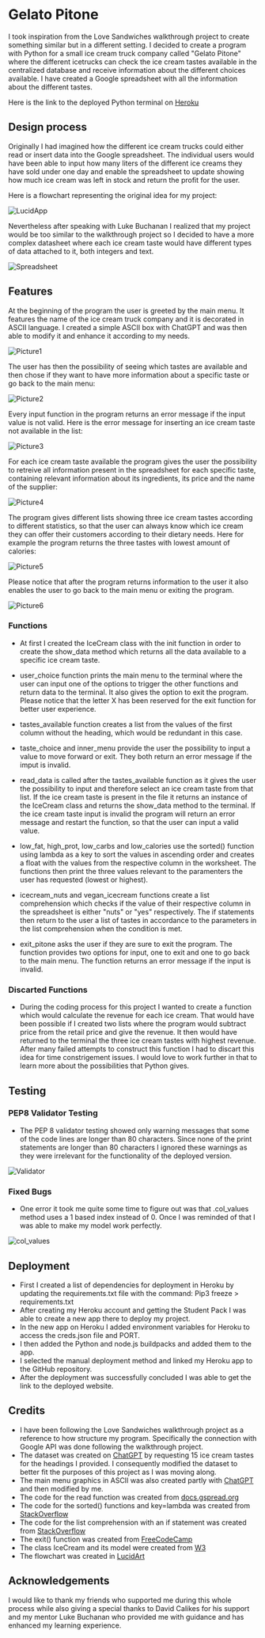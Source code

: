 # Gelato Pitone

I took inspiration from the Love Sandwiches walkthrough project to create something similar but in a different setting. I decided to create a program with Python for a small ice cream truck company called "Gelato Pitone" where the different icetrucks can check the ice cream tastes available in the centralized database and receive information about the different choices available. I have created a Google spreadsheet with all the information about the different tastes.

Here is the link to the deployed Python terminal on [Heroku](https://gelato-pitone-8a25ccdd7e11.herokuapp.com/) 

## Design process

Originally I had imagined how the different ice cream trucks could either read or insert data into the Google spreadsheet. The individual users would have been able to input how many liters of the different ice creams they have sold under one day and enable the spreadsheet to update showing how much ice cream was left in stock and return the profit for the user.

Here is a flowchart representing the original idea for my project:

![LucidApp](https://github.com/AlessandroRossi87/GelatoPitone/blob/main/assets/flowchart.png)

Nevertheless after speaking with Luke Buchanan I realized that my project would be too similar to the walkthrough project so I decided to have a more complex datasheet where each ice cream taste would have different types of data attached to it, both integers and text.

![Spreadsheet](https://github.com/AlessandroRossi87/GelatoPitone/blob/main/assets/spreadsheet.png)

## Features

At the beginning of the program the user is greeted by the main menu. It features the name of the ice cream truck company and it is decorated in ASCII language. I created a simple ASCII box with ChatGPT and was then able to modify it and enhance it according to my needs.

![Picture1](https://github.com/AlessandroRossi87/GelatoPitone/blob/main/assets/1mainmenu.png)

The user has then the possibility of seeing which tastes are available and then chose if they want to have more information about a specific taste or go back to the main menu:

![Picture2](https://github.com/AlessandroRossi87/GelatoPitone/blob/main/assets/2tastes.png)

Every input function in the program returns an error message if the input value is not valid. Here is the error message for inserting an ice cream taste not available in the list:

![Picture3](https://github.com/AlessandroRossi87/GelatoPitone/blob/main/assets/3error.png)

For each ice cream taste available the program gives the user the possibility to retreive all information present in the spreadsheet for each specific taste, containing relevant information about its ingredients, its price and the name of the supplier:

![Picture4](https://github.com/AlessandroRossi87/GelatoPitone/blob/main/assets/4tasteinfo.png)

The program gives different lists showing three ice cream tastes according to different statistics, so that the user can always know which ice cream they can offer their customers according to their dietary needs. Here for example the program returns the three tastes with lowest amount of calories:

![Picture5](https://github.com/AlessandroRossi87/GelatoPitone/blob/main/assets/5selection.png)

Please notice that after the program returns information to the user it also enables the user to go back to the main menu or exiting the program.

![Picture6](https://github.com/AlessandroRossi87/GelatoPitone/blob/main/assets/6exit.png)

### Functions

- At first I created the IceCream class with the init function in order to create the show_data method which returns all the data available to a specific ice cream taste.

- user_choice function prints the main menu to the terminal where the user can input one of the options to trigger the other functions and return data to the terminal. It also gives the option to exit the program. Please notice that the letter X has been reserved for the exit function for better user experience.

- tastes_available function creates a list from the values of the first column without the heading, which would be redundant in this case.

- taste_choice and inner_menu provide the user the possibility to input a value to move forward or exit. They both return an error message if the imput is invalid.

- read_data is called after the tastes_available function as it gives the user the possibility to input and therefore select an ice cream taste from that list. If the ice cream taste is present in the file it returns an instance of the IceCream class and returns the show_data method to the terminal. If the ice cream taste input is invalid the program will return an error message and restart the function, so that the user can input a valid value.

- low_fat, high_prot, low_carbs and low_calories use the sorted() function using lambda as a key to sort the values in ascending order and creates a float with the values from the respective column in the worksheet. The functions then print the three values relevant to the paramenters the user has requested (lowest or highest). 

- icecream_nuts and vegan_icecream functions create a list comprehension which checks if the value of their respective column in the spreadsheet is either "nuts" or "yes" respectively. The if statements then return to the user a list of tastes in accordance to the parameters in the list comprehension when the condition is met.

- exit_pitone asks the user if they are sure to exit the program. The function provides two options for input, one to exit and one to go back to the main menu. The function returns an error message if the input is invalid.

### Discarted Functions

- During the coding process for this project I wanted to create a function which would calculate the revenue for each ice cream. That would have been possible if I created two lists where the program would subtract price from the retail price and give the revenue. It then would have returned to the terminal the three ice cream tastes with highest revenue. After many failed attempts to construct this function I had to discart this idea for time constrigement issues. I would love to work further in that to learn more about the possibilities that Python gives.

## Testing

### PEP8 Validator Testing

- The PEP 8 validator testing showed only warning messages that some of the code lines are longer than 80 characters. Since none of the print statements are longer than 80 characters I ignored these warnings as they were irrelevant for the functionality of the deployed version.

![Validator](XXXXXXXXX)

### Fixed Bugs

- One error it took me quite some time to figure out was that .col_values method uses a 1 based index instead of 0. Once I was reminded of that I was able to make my model work perfectly.

![col_values](https://github.com/AlessandroRossi87/GelatoPitone/blob/main/assets/colvalues.png)

## Deployment

- First I created a list of dependencies for deployment in Heroku by updating the requirements.txt file with the command: Pip3 freeze > requirements.txt
- After creating my Heroku account and getting the Student Pack I was able to create a new app there to deploy my project.
- In the new app on Heroku I added environment variables for Heroku to access the creds.json file and PORT.
- I then added the Python and node.js buildpacks and added them to the app.
- I selected the manual deployment method and linked my Heroku app to the GitHub repository.
- After the deployment was successfully concluded I was able to get the link to the deployed website.

## Credits

- I have been following the Love Sandwiches walkthrough project as a reference to how structure my program. Specifically the connection with Google API was done following the walkthrough project.
- The dataset was created on [ChatGPT](https://chat.openai.com/auth/login) by requesting 15 ice cream tastes for the headings I provided. I consequently modified the dataset to better fit the purposes of this project as I was moving along.
- The main menu graphics in ASCII was also created partly with [ChatGPT](https://chat.openai.com/auth/login) and then modified by me.
- The code for the read function was created from [docs.gspread.org](https://docs.gspread.org/en/latest/user-guide.html#getting-all-values-from-a-row-or-a-column)
- The code for the sorted() functions and key=lambda was created from [StackOverflow](https://stackoverflow.com/questions/8966538/syntax-behind-sortedkey-lambda)
- The code for the list comprehension with an if statement was created from [StackOverflow](https://stackoverflow.com/questions/4260280/if-else-in-a-list-comprehension)
- The exit() function was created from [FreeCodeCamp](https://www.freecodecamp.org/news/python-exit-how-to-use-an-exit-function-in-python-to-stop-a-program/)
- The class IceCream and its model were created from [W3](https://www.w3schools.com/python/python_classes.asp)
- The flowchart was created in [LucidArt](https://www.lucidart.com/)

## Acknowledgements
I would like to thank my friends who supported me during this whole process while also giving a special thanks to David Calikes for his support and my mentor Luke Buchanan who provided me with guidance and has enhanced my learning experience.
